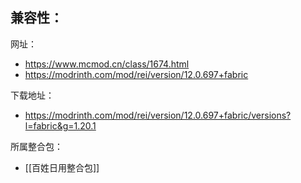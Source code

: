 兼容性：
- 

网址：
- https://www.mcmod.cn/class/1674.html
- https://modrinth.com/mod/rei/version/12.0.697+fabric

下载地址：
- https://modrinth.com/mod/rei/version/12.0.697+fabric/versions?l=fabric&g=1.20.1

所属整合包：
- [[百姓日用整合包]]